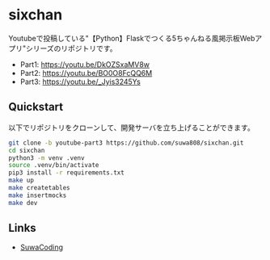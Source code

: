 # sixchan
Youtubeで投稿している"【Python】Flaskでつくる5ちゃんねる風掲示板Webアプリ"シリーズのリポジトリです。
- Part1: https://youtu.be/DkOZSxaMV8w
- Part2: https://youtu.be/BO0O8FcQQ6M
- Part3: https://youtu.be/_Jyis3245Ys

## Quickstart
以下でリポジトリをクローンして、開発サーバを立ち上げることができます。
```bash
git clone -b youtube-part3 https://github.com/suwa808/sixchan.git
cd sixchan
python3 -m venv .venv
source .venv/bin/activate
pip3 install -r requirements.txt
make up
make createtables
make insertmocks
make dev
```

## Links
- [SuwaCoding](https://www.youtube.com/channel/UCAqqAK9M58yNRPhaMSbmV4Q)